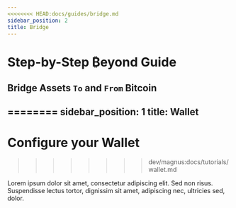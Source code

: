 ```yaml
---
<<<<<<<< HEAD:docs/guides/bridge.md
sidebar_position: 2
title: Bridge
---
```


# Step-by-Step ₿eyond Guide

## Bridge Assets `To` and `From` Bitcoin
========
sidebar_position: 1
title: Wallet
---

# Configure your Wallet
>>>>>>>> dev/magnus:docs/tutorials/wallet.md

Lorem ipsum dolor sit amet, consectetur adipiscing elit. Sed non risus. Suspendisse lectus tortor, dignissim sit amet, adipiscing nec, ultricies sed, dolor.
